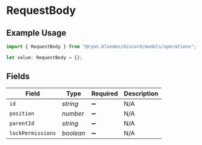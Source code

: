 # RequestBody

## Example Usage

```typescript
import { RequestBody } from "@ryan.blunden/discord/models/operations";

let value: RequestBody = {};
```

## Fields

| Field              | Type               | Required           | Description        |
| ------------------ | ------------------ | ------------------ | ------------------ |
| `id`               | *string*           | :heavy_minus_sign: | N/A                |
| `position`         | *number*           | :heavy_minus_sign: | N/A                |
| `parentId`         | *string*           | :heavy_minus_sign: | N/A                |
| `lockPermissions`  | *boolean*          | :heavy_minus_sign: | N/A                |